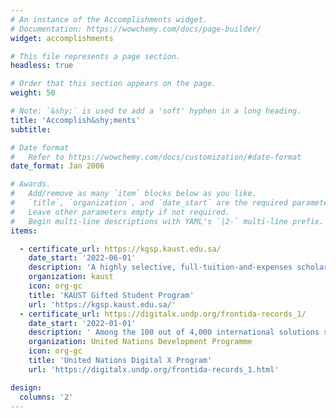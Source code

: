 ```yaml
---
# An instance of the Accomplishments widget.
# Documentation: https://wowchemy.com/docs/page-builder/
widget: accomplishments

# This file represents a page section.
headless: true

# Order that this section appears on the page.
weight: 50

# Note: `&shy;` is used to add a 'soft' hyphen in a long heading.
title: 'Accomplish&shy;ments'
subtitle:

# Date format
#   Refer to https://wowchemy.com/docs/customization/#date-format
date_format: Jan 2006

# Awards.
#   Add/remove as many `item` blocks below as you like.
#   `title`, `organization`, and `date_start` are the required parameters.
#   Leave other parameters empty if not required.
#   Begin multi-line descriptions with YAML's `|2-` multi-line prefix.
items:

  - certificate_url: https://kgsp.kaust.edu.sa/
    date_start: '2022-06-01'
    description: 'A highly selective, full-tuition-and-expenses scholarship, awarded to few outstanding Saudi students.'
    organization: kaust
    icon: org-gc
    title: 'KAUST Gifted Student Program'
    url: 'https://kgsp.kaust.edu.sa/'
  - certificate_url: https://digitalx.undp.org/frontida-records_1/
    date_start: '2022-01-01'
    description: ' Among the 100 out of 4,000 international solutions selected by UNDP to Improve Healthcare Worldwide.'
    organization: United Nations Development Programme
    icon: org-gc
    title: 'United Nations Digital X Program'
    url: 'https://digitalx.undp.org/frontida-records_1.html'

design:
  columns: '2'
---
```

